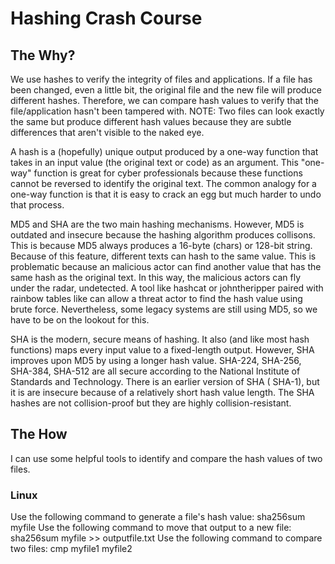 <h1>Hashing Crash Course</h1>

<h2>The Why?</h2>

<p>We use hashes to verify the integrity of files and applications. If a file has been changed, even a little bit, the original file and the new file will produce different hashes. Therefore, we can compare hash values to verify that the file/application hasn't been tampered with. NOTE: Two files can look exactly the same but produce different hash values because they are subtle differences that aren't visible to the naked eye.

A hash is a (hopefully) unique output produced by a one-way function that takes in an input value (the original text or code) as an argument. This "one-way" function is great for cyber professionals because these functions cannot be reversed to identify the original text. The common analogy for a one-way function is that it is easy to crack an egg but much harder to undo that process.

MD5 and SHA are the two main hashing mechanisms. However, MD5 is outdated and insecure because the hashing algorithm produces collisons. This is because MD5 always produces a 16-byte (chars) or 128-bit string. Because of this feature, different texts can hash to the same value. This is problematic because an malicious actor can find another value that has the same hash as the original text. In this way, the malicious actors can fly under the radar, undetected. A tool like hashcat or johntheripper paired with rainbow tables like can allow a threat actor to find the hash value using brute force. Nevertheless, some legacy systems are still using MD5, so we have to be on the lookout for this. 

SHA is the modern, secure means of hashing. It also (and like most hash functions) maps every input value to a fixed-length output. However, 
SHA improves upon MD5 by using a longer hash value. SHA-224, SHA-256, SHA-384, SHA-512 are all secure according to the National Institute of Standards and Technology. There is an earlier version of SHA ( SHA-1), but it is are insecure because of a relatively short hash value length. The SHA hashes are not collision-proof but they are highly collision-resistant. 

</p>

<h2>The How</h2>
<p>I can use some helpful tools to identify and compare the hash values of two files.</p>

<h3>Linux</h3>
<p>
Use the following command to generate a file's hash value: sha256sum myfile
Use the following command to move that output to a new file: sha256sum myfile >> outputfile.txt 
Use the following command to compare two files: cmp myfile1 myfile2
</p>
